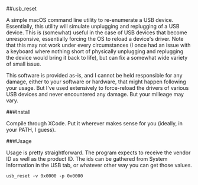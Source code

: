##usb_reset

A simple macOS command line utility to re-enumerate a USB device. Essentially, this utility will simulate unplugging and replugging of a USB device. This is (somewhat) useful in the case of USB devices that become unresponsive, essentially forcing the OS to reload a device's driver. Note that this may not work under every circumstances (I once had an issue with a keyboard where nothing short of physically unplugging and replugging the device would bring it back to life), but can fix a somewhat wide variety of small issue.

This software is provided as-is, and I cannot be held responsible for any damage, either to your software or hardware, that might happen following your usage. But I've used extensively to force-reload the drivers of various USB devices and never encountered any damage. But your milleage may vary.

###Install

Compile through XCode. Put it wherever makes sense for you (ideally, in your PATH, I guess).

###Usage

Usage is pretty straightforward. The program expects to receive the vendor ID as well as the product ID. The ids can be gathered from System Information in the USB tab, or whatever other way you can get those values.

```
usb_reset -v 0x0000 -p 0x0000
```